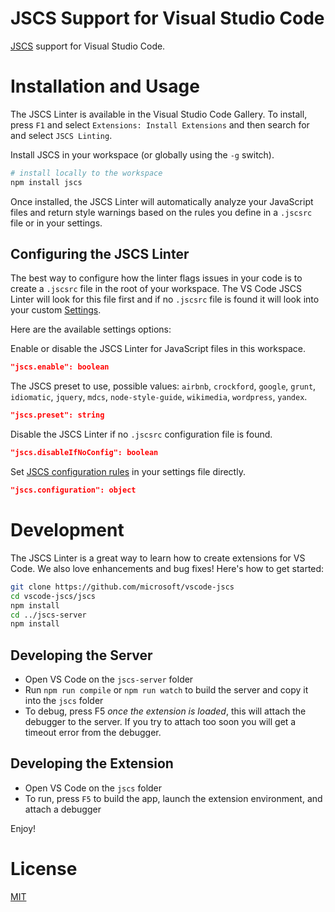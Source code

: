 # JSCS Support for Visual Studio Code

[JSCS](http://jscs.info) support for Visual Studio Code. 

# Installation and Usage

The JSCS Linter is available in the Visual Studio Code Gallery.  To install, press `F1` and
select `Extensions: Install Extensions` and then search for and select `JSCS Linting`.

Install JSCS in your workspace (or globally using the `-g` switch).

``` bash
# install locally to the workspace
npm install jscs
```

Once installed, the JSCS Linter will automatically analyze your JavaScript files and return style warnings
based on the rules you define in a `.jscsrc` file or in your settings.

## Configuring the JSCS Linter

The best way to configure how the linter flags issues in your code is to create a `.jscsrc` file in the 
root of your workspace. The VS Code JSCS Linter will look for this file first and if no `.jscsrc` file is found
it will look into your custom [Settings](https://code.visualstudio.com/docs/customization/userandworkspace). 

Here are the available settings options:

Enable or disable the JSCS Linter for JavaScript files in this workspace.
``` json
"jscs.enable": boolean
```

The JSCS preset to use, possible values: `airbnb`, `crockford`, `google`, `grunt`, `idiomatic`, `jquery`, `mdcs`, `node-style-guide`, `wikimedia`, `wordpress`, `yandex`.
``` json				
"jscs.preset": string
```

Disable the JSCS Linter if no `.jscsrc` configuration file is found.
``` json
"jscs.disableIfNoConfig": boolean
```

Set [JSCS configuration rules](http://jscs.info/rules) in your settings file directly.
``` json
"jscs.configuration": object
```

# Development
The JSCS Linter is a great way to learn how to create extensions for VS Code. 
We also love enhancements and bug fixes!  Here's how to get started:

``` bash
git clone https://github.com/microsoft/vscode-jscs
cd vscode-jscs/jscs
npm install
cd ../jscs-server
npm install
```
## Developing the Server
- Open VS Code on the `jscs-server` folder
- Run `npm run compile` or `npm run watch` to build the server and copy it into the `jscs` folder
- To debug, press F5 *once the extension is loaded*, this will attach the debugger to the server. 
If you try to attach too soon you will get a timeout error from the debugger.

## Developing the Extension
- Open VS Code on the `jscs` folder
- To run, press `F5` to build the app, launch the extension environment, and attach a debugger

Enjoy!

# License
[MIT](LICENSE)